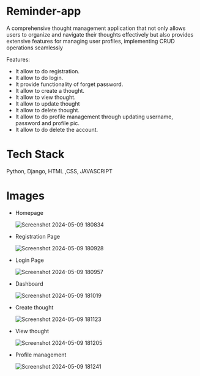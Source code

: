 # Reminder-app
A comprehensive thought management application that not only allows users to organize and navigate their thoughts effectively but also provides extensive features for managing user profiles, implementing CRUD operations seamlessly

Features:
 - It allow to do registration.
 - It allow to do login.
 - It provide functionality of forget password.
 - It allow to create a thought.
 - It allow to view thought.
 - It allow to update  thought
 - It allow to delete thought.
 - It allow to do profile management through updating username, password and profile pic.
 - It allow to do delete the account.

  Tech Stack
   ==========

   Python, Django, HTML ,CSS, JAVASCRIPT

   Images
   ========== 
 - Homepage
     
   ![Screenshot 2024-05-09 180834](https://github.com/dhimanreshu/Reminder-app/assets/106768404/5b3daad9-1686-4afe-bff2-8aee9b7f9b6e.png)

  - Registration Page

    ![Screenshot 2024-05-09 180928](https://github.com/dhimanreshu/Reminder-app/assets/106768404/9020b9ee-0d29-48af-9248-ec60ccb935ad.png)

 - Login Page

   ![Screenshot 2024-05-09 180957](https://github.com/dhimanreshu/Reminder-app/assets/106768404/8000b6e4-c201-4907-9930-96c745c34fd2.png)

 - Dashboard

   ![Screenshot 2024-05-09 181019](https://github.com/dhimanreshu/Reminder-app/assets/106768404/0440c6bc-5f1b-412c-9ab2-29c16a256dc5.png)

 - Create thought

   ![Screenshot 2024-05-09 181123](https://github.com/dhimanreshu/Reminder-app/assets/106768404/5bbb8a87-6fe1-4e1f-a040-1822f9ce9be3.png)

 - View thought

    
   ![Screenshot 2024-05-09 181205](https://github.com/dhimanreshu/Reminder-app/assets/106768404/267516d9-9a92-4c28-adc7-fbde3e4accb5.png)


 - Profile management
   
   ![Screenshot 2024-05-09 181241](https://github.com/dhimanreshu/Reminder-app/assets/106768404/14ca0ade-af6b-4dd8-8f22-d49510179d17.png)


    

